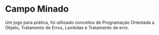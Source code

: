 # Campo Minado

Um jogo para prática, foi utilizado conceitos de Programação Orientada a Objeto, Tratamento de Erros, Lambdas e Tratamento de erro.
